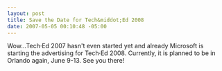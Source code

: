 ```yaml
---
layout: post
title: Save the Date for Tech&middot;Ed 2008
date: 2007-05-05 00:10:48 -05:00
---
```


Wow...Tech·Ed 2007 hasn't even started yet and already Microsoft is starting the advertising for Tech·Ed 2008. Currently, it is planned to be in Orlando again, June 9-13. See you there!
